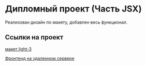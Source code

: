 # Дипломный проект (Часть JSX)
Реализован дизайн по макету, добавлен весь функционал.

## Ссылки на проект

[макет light-3](https://www.figma.com/file/6FMWkB94wE7KTkcCgUXtnC/Дипломный-проект?type=design&node-id=1-2208&mode=design&t=FpVIyanhEgvjXt2s-0)

[Фронтенд на удаленном сервере](https://voloh.nomoredomainsrocks.ru)

